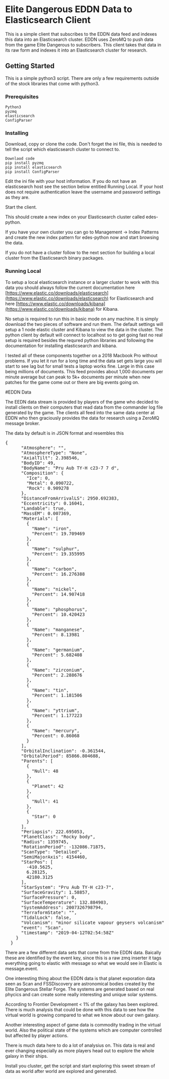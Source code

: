 # Elite Dangerous EDDN Data to Elasticsearch Client

This is a simple client that subscribes to the EDDN data feed and indexes this data into an Elasticsearch cluster. EDDN uses ZeroMQ to push data from the game Elite Dangerous to subscribers. This client takes that data in its raw form and indexes it into an Elasticsearch cluster for research.

## Getting Started

This is a simple python3 script. There are only a few requirements outside of the stock libraries that come with python3. 

### Prerequisites

```
Python3
pyzmq
elasticsearch
ConfigParser
```

### Installing

Download, copy or clone the code. Don't forget the ini file, this is needed to tell the script which elasticsearch cluster to connect to.

```
Downlaod code
pip install pyzmq
pip install elasticsearch
pip install ConfigParser
```

Edit the ini file with your host information. If you do not have an elasticsearch host see the section below entitied Running Local. If your host does not require authentication leave the username and password settings as they are.

Start the client. 


This should create a new index on your Elasticsearch cluster called edes-python.

If you have your own cluster you can go to Management -> Index Patterns and create the new index pattern for edes-python now and start browsing the data.


If you do not have a cluster follow to the next section for building a local cluster from the Elasticsearch binary packages.

### Running Local
 To setup a local elasticsearch instance or a larger cluster to work with this data you should always follow the current documentation here [https://www.elastic.co/downloads/elasticsearch](https://www.elastic.co/downloads/elasticsearch) for Elasticsearch and here [https://www.elastic.co/downloads/kibana](https://www.elastic.co/downloads/kibana) for Kibana.
 
 No setup is required to run this in basic mode on any machine. It is simply download the two pieces of software and run them. The default settings will setup a 1 node elastic cluster and Kibana to view the data in the cluster. The python client by default will connect to localhost so to get going fast no real setup is required besides the requred python libraries and following the documentation for installing elasticsearch and kibana.
 
 I tested all of these components together on a 2018 Macbook Pro without problems. If you let it run for a long time and the data set gets large you will start to see lag but for small tests a laptop works fine. Large in this case being millions of documents. This feed provides about 1,000 documents per minute average but can peak to 5k+ documents per minute when new patches for the game come out or there are big events going on.
 
 
#EDDN Data

The EEDN data stream is provided by players of the game who decided to install clients on their computers that read data from the commander log file generated by the game. The clients all feed into the same data center at EDDN who then graciously provides the data for research using a ZeroMQ message broker.

The data by default is in JSON format and resembles this

<pre>
{
      "Atmosphere": "",
      "AtmosphereType": "None",
      "AxialTilt": 2.398546,
      "BodyID": 49,
      "BodyName": "Pru Aub TY-H c23-7 7 d",
      "Composition": {
        "Ice": 0,
        "Metal": 0.090722,
        "Rock": 0.909278
      },
      "DistanceFromArrivalLS": 2950.692383,
      "Eccentricity": 0.16041,
      "Landable": true,
      "MassEM": 0.007369,
      "Materials": [
        {
          "Name": "iron",
          "Percent": 19.709469
        },
        {
          "Name": "sulphur",
          "Percent": 19.355995
        },
        {
          "Name": "carbon",
          "Percent": 16.276388
        },
        {
          "Name": "nickel",
          "Percent": 14.907418
        },
        {
          "Name": "phosphorus",
          "Percent": 10.420423
        },
        {
          "Name": "manganese",
          "Percent": 8.13981
        },
        {
          "Name": "germanium",
          "Percent": 5.682408
        },
        {
          "Name": "zirconium",
          "Percent": 2.288676
        },
        {
          "Name": "tin",
          "Percent": 1.181506
        },
        {
          "Name": "yttrium",
          "Percent": 1.177223
        },
        {
          "Name": "mercury",
          "Percent": 0.86068
        }
      ],
      "OrbitalInclination": -0.361544,
      "OrbitalPeriod": 85866.804688,
      "Parents": [
        {
          "Null": 48
        },
        {
          "Planet": 42
        },
        {
          "Null": 41
        },
        {
          "Star": 0
        }
      ],
      "Periapsis": 222.695053,
      "PlanetClass": "Rocky body",
      "Radius": 1359745,
      "RotationPeriod": -132086.71875,
      "ScanType": "Detailed",
      "SemiMajorAxis": 4154460,
      "StarPos": [
        -410.5625,
        6.28125,
        42180.3125
      ],
      "StarSystem": "Pru Aub TY-H c23-7",
      "SurfaceGravity": 1.58857,
      "SurfacePressure": 0,
      "SurfaceTemperature": 132.884903,
      "SystemAddress": 2007326798794,
      "TerraformState": "",
      "TidalLock": false,
      "Volcanism": "minor silicate vapour geysers volcanism",
      "event": "Scan",
      "timestamp": "2019-04-12T02:54:58Z"
    }
  }
</pre>

There are a few different data sets that come from thie EDDN data. Baically these are identified by the event key, since this is a raw zmq inserter it tags everything going to elastic with message so what we would see in Elastic is message.event. 

One interesting thing about the EDDN data is that planet exporation data seen as Scan and FSSDiscovery are astronomical bodies created by the Elite Dangerous Stellar Forge. The systems are generated based on real phycics and can create some really interesting and unique solar systems.

According to Frontier Development < 1% of the galaxy has been explored. There is much analysis that could be done with this data to see how the virtual world is growing compared to what we know about our own galaxy.

Another interesting aspect of game data is commodity trading in the virtual world. Also the political state of the systems which are computer controlled but affected by player actions.

There is much data here to do a lot of analysius on. This data is real and ever changing especially as more players head out to explore the whole galaxy in their ships.

Install you cluster, get the script and start exploring this sweet stream of data as world after world are explored and generated.

